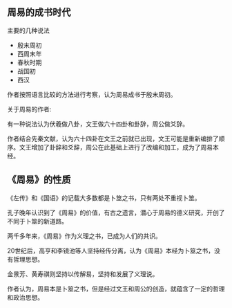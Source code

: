 

## 周易的成书时代

主要的几种说法
+ 殷末周初
+ 西周末年
+ 春秋时期
+ 战国初
+ 西汉

作者按照语言比较的方法进行考察，认为周易成书于殷末周初。

关于周易的作者:

有一种说法认为伏羲做八卦，文王做六十四卦和卦辞，周公做爻辞。


作者结合先秦文献，认为六十四卦在文王之前就已出现，文王可能是重新编排了顺序。文王增加了卦辞和爻辞，周公在此基础上进行了改编和加工，成为了周易本经。

## 《周易》的性质

《左传》和《国语》的记载大多数都是卜筮之书，只有两处不重视卜筮。

孔子晚年认识到了《周易》的价值，有古之遗言，潜心于周易的德义研究，开创了不同于卜筮的新道路。

两千多年来，《周易》作为义理之书，已成为人们的共识。

20世纪后，高亨和李镜池等人坚持经传分离，认为《周易》本经为卜筮之书，没有哲理思想。

金景芳、黄寿祺则坚持以传解易，坚持和发展了义理说。


作者认为，周易本是卜筮之书，但是经过文王和周公的创造，就蕴含了一定的哲理和政治思想。

